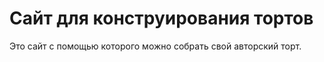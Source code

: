 # Сайт для конструирования тортов

Это сайт с помощью которого можно собрать свой авторский торт.






